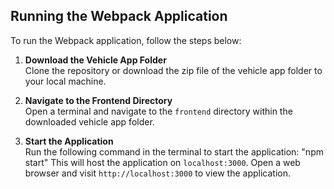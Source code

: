 ## Running the Webpack Application

To run the Webpack application, follow the steps below:

1. **Download the Vehicle App Folder**  
   Clone the repository or download the zip file of the vehicle app folder to your local machine.

2. **Navigate to the Frontend Directory**  
   Open a terminal and navigate to the `frontend` directory within the downloaded vehicle app folder.
   
3. **Start the Application**  
Run the following command in the terminal to start the application:
 "npm start"
This will host the application on `localhost:3000`. Open a web browser and visit `http://localhost:3000` to view the application.


